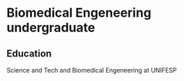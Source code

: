 # Biomedical Engeneering undergraduate

## Education
Science and Tech and Biomedical Engeneering at UNIFESP


